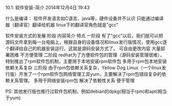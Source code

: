 10.1: 软件安装-简介
2014年12月4日
19:43
 
什么是编译：
软件开发语言如C语言、java等，硬件设备并不认识
只能通过编译器（翻译官）翻译给机器
linux下的翻译官角色就是"gcc"
 
软件安装方式的发展
阶段内容简介特点一阶段有了"gcc"以后，我们就可以把源码文件拿到每一台电脑上，根据自身的设备情况和linux发行版情况，使用gcc逐个翻译给自己的机器安装运行，这就是源码安装方式了。可自由更改内容
大量部署困难
不方便管理二阶段redhat为了方便软件包的管理（源码安装管理很难），特别推出了rpm软件包机制，主要用于本地安装rpm软件包多用于rpm包本地安装
依赖关系复杂三阶段由于rpm包依赖关系复杂，Yellow Dog Linux（一个linux发行版）开发了一个rpm软件包网络管理工具yum，主要解决了rpm包错综复杂的依赖关系管理。多用于网络安装rpm包
解决了依赖性关系
便于管理 
PS:
其他发行版也推行过软件包机制，例如debian的dpkg(相当于rpm)和apt(相当于yum)
